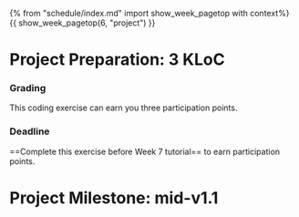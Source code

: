 {% from "schedule/index.md" import show_week_pagetop with context%}
{{ show_week_pagetop(6, "project") }}

# Project Preparation: 3 KLoC

<include src="../evidence/project.md#3kloc" />

### Grading

This coding exercise can earn you three participation points.

### Deadline

==Complete this exercise before Week 7 tutorial== to earn participation points.
 


# Project Milestone: mid-v1.1

<include src="../../admin/project-w06-mid-v11.md#main" />